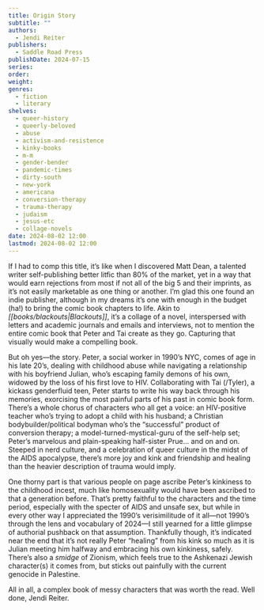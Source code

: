 ```yaml
---
title: Origin Story
subtitle: ""
authors:
  - Jendi Reiter
publishers:
  - Saddle Road Press
publishDate: 2024-07-15
series: 
order: 
weight: 
genres:
  - fiction
  - literary
shelves:
  - queer-history
  - queerly-beloved
  - abuse
  - activism-and-resistence
  - kinky-books
  - m-m
  - gender-bender
  - pandemic-times
  - dirty-south
  - new-york
  - americana
  - conversion-therapy
  - trauma-therapy
  - judaism
  - jesus-etc
  - collage-novels
date: 2024-08-02 12:00
lastmod: 2024-08-02 12:00
---
```

If I had to comp this title, it’s like when I discovered Matt Dean, a talented writer self-publishing better litfic than 80% of the market, yet in a way that would earn rejections from most if not all of the big 5 and their imprints, as it’s not easily marketable as one thing or another. I’m glad this one found an indie publisher, although in my dreams it’s one with enough in the budget (ha!) to bring the comic book chapters to life. Akin to *[[books/blackouts|Blackouts]]*, it’s a collage of a novel, interspersed with letters and academic journals and emails and interviews, not to mention the entire comic book that Peter and Tai create as they go. Capturing that visually would make a compelling book.

But oh yes—the story. Peter, a social worker in 1990’s NYC, comes of age in his late 20’s, dealing with childhood abuse while navigating a relationship with his boyfriend Julian, who’s escaping family demons of his own, widowed by the loss of his first love to HIV. Collaborating with Tai (/Tyler), a kickass genderfluid teen, Peter starts to write his way back through his memories, exorcising the most painful parts of his past in comic book form. There’s a whole chorus of characters who all get a voice: an HIV-positive teacher who’s trying to adopt a child with his husband; a Christian bodybuilder/political bodyman who’s the “successful” product of conversion therapy; a model-turned-mystical-guru of the self-help set; Peter’s marvelous and plain-speaking half-sister Prue… and on and on. Steeped in nerd culture, and a celebration of queer culture in the midst of the AIDS apocalypse, there’s more joy and kink and friendship and healing than the heavier description of trauma would imply.

One thorny part is that various people on page ascribe Peter’s kinkiness to the childhood incest, much like homosexuality would have been ascribed to that a generation before. That’s pretty faithful to the characters and the time period, especially with the specter of AIDS and unsafe sex, but while in every other way I appreciated the 1990’s verisimilitude of it all—not 1990’s through the lens and vocabulary of 2024—I still yearned for a little glimpse of authorial pushback on that assumption. Thankfully though, it’s indicated near the end that it’s not really Peter “healing” from his kink so much as it is Julian meeting him halfway and embracing his own kinkiness, safely. There’s also a *smidge* of Zionism, which feels true to the Ashkenazi Jewish character(s) it comes from, but sticks out painfully with the current genocide in Palestine.

All in all, a complex book of messy characters that was worth the read. Well done, Jendi Reiter.